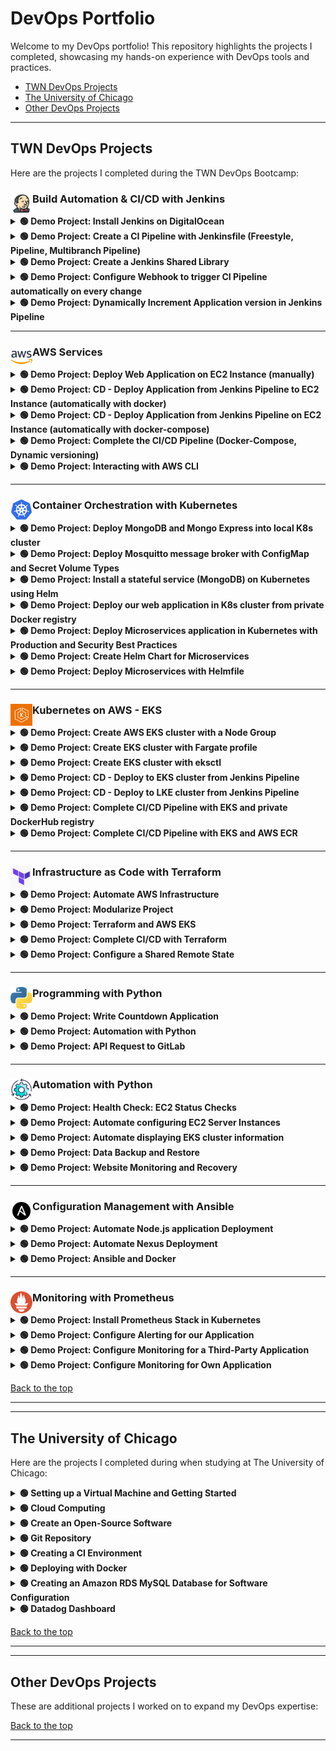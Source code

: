 # DevOps Portfolio

Welcome to my DevOps portfolio! This repository highlights the projects I completed, showcasing my hands-on experience with DevOps tools and practices.

- [TWN DevOps Projects](#twn-devops-projects)  
- [The University of Chicago](#the-university-of-chicago)  
- [Other DevOps Projects](#other-devops-projects)

---

## TWN DevOps Projects

Here are the projects I completed during the TWN DevOps Bootcamp:

### Build Automation & CI/CD with Jenkins <img src="./assets/twn-devops-projects/01-jenkins/jenkins-icon.png" alt="Project Tools" width="35" align="left" />


<details>
  <summary><strong> 🟢 Demo Project: Install Jenkins on DigitalOcean</strong></summary><br>

**Technologies Used**:
Jenkins, Docker, DigitalOcean, Linux <img src="./assets/twn-devops-projects/01-jenkins/project-tools-icons1.png" alt="Project Tools" width="200" align="right" />

**Project Description:**
- Create an Ubuntu server on DigitalOcean.
- Set up and run Jenkins as a Docker container.
- Initialize Jenkins and configure it for CI/CD.
For detailed **steps and processes** followed during the project, please refer to the attached [PDF](./assets/twn-devops-projects/01-jenkins/Demo_Project_Install_Jenkins_on_DigitalOcean.pdf) document.

---
</details>

<details>
  <summary><strong> 🟢 Demo Project: Create a CI Pipeline with Jenkinsfile (Freestyle, Pipeline, Multibranch Pipeline) </strong></summary><br>

**Technologies Used:**
Jenkins, Docker, Linux, Git, Java, Maven <img src="./assets/twn-devops-projects/01-jenkins/project-tools-icons2.png" alt="Project Tools" width="300" align="right" />

**Project Description:**
CI Pipeline for a Java Maven application to build and push to the repository:
- Install Build Tools (Maven, Node) in Jenkins
- Make Docker available on Jenkins server
- Create Jenkins credentials for a Git repository
- Create different Jenkins job types (Freestyle, Pipeline (with Jenkinsfile), Multibranch pipeline (with Jenkinsfile)) for the Java Maven project to:
  - Connect to the application’s Git repository
  - Build Jar
  - Build Docker Image
  - Push to a private DockerHub repository

Below is a visual representation of the pipeline:

![Pipeline](./assets/twn-devops-projects/01-jenkins/Pipeline_diagram.png)

For setup guidance, please refer to the attached [Setup Guide PDF](./assets/twn-devops-projects/01-jenkins/Setup_Guide_Demo_Project_Create_a_CI_Pipeline_with_Jenkinsfile.pdf).  

For detailed **steps and processes** followed during the project, please refer to the attached [PDF](./assets/twn-devops-projects/01-jenkins/Demo_Project_Create_a_CI_Pipeline_with_Jenkinsfile.pdf) document.

If you would like to explore the code for this project, please visit this [GitLab repository](https://gitlab.com/twn-devops-projects/jenkins/java-maven-app/-/tree/main?ref_type=heads).

---
</details>

<details>
  <summary><strong>🟢 Demo Project: Create a Jenkins Shared Library</strong></summary><br>

**Technologies Used**:  
Jenkins, Groovy, Docker, Git, Java, Maven <img src="./assets/twn-devops-projects/01-jenkins/project-tools-icons3.png" alt="Project Tools" width="300" align="right" />

**Project Description:**
- Create a separate Git repository for the Jenkins Shared Library project
- Create functions in the JSL to use in the Jenkins pipeline
- Integrate and use the JSL in Jenkins Pipeline (globally and for a specific project in Jenkinsfile)

For detailed **steps and processes** followed during the project, please refer to the attached [PDF](./assets/twn-devops-projects/01-jenkins/Demo_Project_Create_a_Jenkins_Shared_Library.pdf) document.

If you would like to explore the code for this project, please visit this [GitLab repository](https://gitlab.com/twn-devops-projects/jenkins/jenkins-shared-library).

---
</details>

<details>
  <summary><strong>🟢 Demo Project: Configure Webhook to trigger CI Pipeline automatically on every change</strong></summary><br>

**Technologies Used**:  
Jenkins, Docker, GitLab, Git, Java, Maven <img src="./assets/twn-devops-projects/01-jenkins/project-tools-icons4.png" alt="Project Tools" width="300" align="right" />

**Project Description:**
- Install GitLab Plugin in Jenkins
- Configure GitLab access token and connection to Jenkins in GitLab project settings
- Configure Jenkins to trigger the CI pipeline whenever a change is pushed to GitLab

For detailed **steps and processes** followed during the project, please refer to the attached [PDF](./assets/twn-devops-projects/01-jenkins/Demo_Project_Configure_Webhook_to_trigger_CI_Pipeline_automatically_on_every_change.pdf) document.

Note: There is no **GitLab repository** for this project since it focuses on setting up the Webhook.

---
</details>

<details>
  <summary><strong>🟢 Demo Project: Dynamically Increment Application version in Jenkins Pipeline</strong></summary><br>

**Technologies Used**:  
Jenkins, Docker, GitLab, Git, Java, Maven <img src="./assets/twn-devops-projects/01-jenkins/project-tools-icons4.png" alt="Project Tools" width="300" align="right" />

**Project Description:**
- Configure CI step: Increment patch version
- Configure CI step: Build Java application and clean old artifacts
- Configure CI step: Build image with dynamic Docker Image Tag
- Configure CI step: Push image to private DockerHub repository
- Configure CI step: Commit version update of Jenkins back to Git repository
- Configure Jenkins pipeline to avoid commit loop by not triggering on version bump commits

For detailed **steps and processes** followed during the project, please refer to the attached [PDF](./assets/twn-devops-projects/01-jenkins/Demo_Project_Dynamically_Increment_Application_version_in_Jenkins_Pipeline.pdf) document.

If you would like to explore the code for this project, please visit this [GitLab repository](https://gitlab.com/twn-devops-projects/jenkins/java-maven-app/-/tree/jenkins-jobs?ref_type=heads).

---
</details>

<!----------------------------------------------------------------------------------------------------------------------------->

---
### AWS Services <img src="./assets/twn-devops-projects/02-aws/aws-icon.png" alt="Project Tools" width="35" align="left" />

<details>
  <summary><strong>🟢 Demo Project: Deploy Web Application on EC2 Instance (manually)</strong></summary><br>

**Technologies Used**:  
AWS, Docker, Linux <img src="./assets/twn-devops-projects/02-aws/project-tools-icons1.png" alt="Project Tools" width="200" align="right" />

**Project Description:**
- Create and configure an EC2 Instance on AWS
- Install Docker on remote EC2 Instance
- Deploy Docker image from private Docker repository on EC2 Instance

For detailed **steps and processes** followed during the project, please refer to the attached [PDF](./assets/twn-devops-projects/02-aws/Demo_Project_Deploy_Web_Application_on_EC2_Instance_manually.pdf) document.

---
</details>

<details>
  <summary><strong>🟢 Demo Project: CD - Deploy Application from Jenkins Pipeline to EC2 Instance (automatically with docker)</strong></summary><br>

**Technologies Used**:  
AWS, Jenkins, Docker, Linux, Git, Java, Maven, Docker Hub <img src="./assets/twn-devops-projects/02-aws/project-tools-icons2.png" alt="Project Tools" width="400" align="right" />

**Project Description:**
- Prepare AWS EC2 Instance for deployment (Install Docker)
- Create SSH key credentials for EC2 server on Jenkins
- Extend the previous CI pipeline with deploy step to SSH into the remote EC2 instance and deploy newly built image from Jenkins server
- Configure security group on EC2 Instance to allow access to our web application

For detailed **steps and processes** followed during the project, please refer to the attached [PDF](./assets/twn-devops-projects/02-aws/Demo_Protect_CD_-_Deploy_Application_from_Jenkins_Pipeline_to_EC2_Instance_(automatically_with_docker).pdf) document.

If you would like to explore the code for this project, please visit this [GitLab repository](https://gitlab.com/twn-devops-projects/aws/java-maven-app/-/blob/feature/payment/Jenkinsfile?ref_type=heads).

---
</details>

<details>
  <summary><strong>🟢 Demo Project: CD - Deploy Application from Jenkins Pipeline on EC2 Instance (automatically with docker-compose)</strong></summary><br>

**Technologies Used**:  
AWS, Jenkins, Docker, Linux, Git, Java, Maven, Docker Hub <img src="./assets/twn-devops-projects/02-aws/project-tools-icons2.png" alt="Project Tools" width="400" align="right" />

**Project Description:**
- Install Docker Compose on AWS EC2 Instance
- Create `docker-compose.yml` file that deploys our web application image
- Configure Jenkins pipeline to deploy newly built image using Docker Compose on EC2 server
- Improvement: Extract multiple Linux commands that are executed on remote server into a separate shell script and execute the script from Jenkinsfile

For detailed **steps and processes** followed during the project, please refer to the attached [PDF](./assets/twn-devops-projects/02-aws/Demo_Project_CD_-_Deploy_Application_from_Jenkins_Pipeline_on_EC2_Instance_(automatically_with_docker-compose).pdf) document.

If you would like to explore the code for this project, please visit this [GitLab repository](https://gitlab.com/twn-devops-projects/aws/java-maven-app/-/tree/jenkins-jobs?ref_type=heads).

---
</details>

<details>
  <summary><strong>🟢 Demo Project: Complete the CI/CD Pipeline (Docker-Compose, Dynamic versioning)</strong></summary><br>

**Technologies Used**:  
AWS, Jenkins, Docker, Linux, Git, Java, Maven, Docker Hub <img src="./assets/twn-devops-projects/02-aws/project-tools-icons2.png" alt="Project Tools" width="400" align="right" />

**Project Description:**
- CI step: Increment version
- CI step: Build artifact for Java Maven application
- CI step: Build and push Docker image to Docker Hub
- CD step: Deploy new application version with Docker Compose
- CD step: Commit the version update

For detailed **steps and processes** followed during the project, please refer to the attached [PDF](./assets/twn-devops-projects/02-aws/Demo_Project_Complete_the_CICD_Pipeline_(Docker-Compose_Dynamic_versioning).pdf) document.

If you would like to explore the code for this project, please visit this [GitLab repository](https://gitlab.com/twn-devops-projects/aws/java-maven-app/-/tree/jenkins-jobs?ref_type=heads).

---
</details>

<details>
  <summary><strong>🟢 Demo Project: Interacting with AWS CLI</strong></summary><br>

**Technologies Used**:  
AWS, Linux <img src="./assets/twn-devops-projects/02-aws/project-tools-icons3.png" alt="Project Tools" width="150" align="right" />

**Project Description:**
- Install and configure AWS CLI tool to connect to our AWS account
- Create EC2 Instance using the AWS CLI with all necessary configurations like Security Group
- Create SSH key pair
- Create IAM resources like User, Group, Policy using the AWS CLI
- List and browse AWS resources using the AWS CLI

For detailed **steps and processes** followed during the project, please refer to the attached [PDF](./assets/twn-devops-projects/02-aws/Demo_Project_Interacting_with_AWS_CLI.pdf) document.

---
</details>

<!----------------------------------------------------------------------------------------------------------------------------->

---
### Container Orchestration with Kubernetes <img src="./assets/twn-devops-projects/03-kubernetes/kubernetes-icon.png" alt="Project Tools" width="35" align="left" />

<details>
  <summary><strong> 🟢 Demo Project: Deploy MongoDB and Mongo Express into local K8s cluster</strong></summary><br>

  **Technologies Used**:  
  Kubernetes, Docker, MongoDB, Mongo Express <img src="./assets/twn-devops-projects/03-kubernetes/project-tools-icons1.png" alt="Project Tools" width="200" align="right" />

  **Project Description:**
  - Setup local K8s cluster with Minikube
  - Deploy MongoDB and MongoExpress with configuration and credentials extracted into ConfigMap and Secret

  For detailed **steps and processes** followed during the project, please refer to the attached [PDF](./assets/twn-devops-projects/03-kubernetes/Demo_Project_Deploy_MongoDB_and_Mongo_Express_into_local_K8s_cluster.pdf) document.

  If you would like to explore the code for this project, please visit this [GitLab repository](https://gitlab.com/twn-devops-projects/kubernetes/demo-deploying-application).

---
</details>

<details>
  <summary><strong> 🟢 Demo Project: Deploy Mosquitto message broker with ConfigMap and Secret Volume Types</strong></summary><br>

  **Technologies Used**:  
  Kubernetes, Docker, Mosquitto <img src="./assets/twn-devops-projects/03-kubernetes/project-tools-icons2.png" alt="Project Tools" width="200" align="right" />

  **Project Description:**
  - Define configuration and passwords for Mosquitto message broker with ConfigMap and Secret Volume types

  For detailed **steps and processes** followed during the project, please refer to the attached [PDF](./assets/twn-devops-projects/03-kubernetes/Demo_Project_Deploy_Mosquitto_message_broker_with_ConfigMap_and_Secret_Volume_Types.pdf) document.

  If you would like to explore the code for this project, please visit this [GitLab repository](https://gitlab.com/twn-devops-projects/kubernetes/configmap-and-secret-volume-types).

---
</details>

<details>
  <summary><strong> 🟢 Demo Project: Install a stateful service (MongoDB) on Kubernetes using Helm</strong></summary><br>

  **Technologies Used**:  
  K8s, Helm, MongoDB, Mongo Express, Linode LKE, Linux <img src="./assets/twn-devops-projects/03-kubernetes/project-tools-icons3.png" alt="Project Tools" width="275" align="right" />

  **Project Description:**
  - Create a managed K8s cluster with Linode Kubernetes Engine
  - Deploy replicated MongoDB service in LKE cluster using a Helm chart
  - Configure data persistence for MongoDB with Linode’s cloud storage
  - Deploy UI client Mongo Express for MongoDB
  - Deploy and configure nginx ingress to access the UI application from browser

  For detailed **steps and processes** followed during the project, please refer to the attached [PDF](./assets/twn-devops-projects/03-kubernetes/Demo_Project_Install_a_stateful_(MongoDB)_on_Kubernetes_using_Helm.pdf) document.

  If you would like to explore the code for this project, please visit this [GitLab repository](https://gitlab.com/twn-devops-projects/kubernetes/helm-demo).

---
</details>

<details>
  <summary><strong> 🟢 Demo Project: Deploy our web application in K8s cluster from private Docker registry</strong></summary><br>

  **Technologies Used**:  
  Kubernetes, Helm, AWS ECR, Docker <img src="./assets/twn-devops-projects/03-kubernetes/project-tools-icons4.png" alt="Project Tools" width="275" align="right" />

  **Project Description:**
  - Create Secret for credentials for the private Docker registry
  - Configure the Docker registry secret in application Deployment component
  - Deploy web application image from our private Docker registry in K8s cluster

  For detailed **steps and processes** followed during the project, please refer to the attached [PDF](./assets/twn-devops-projects/03-kubernetes/Demo_Project_Deploy_our_web_application_in_K8s_cluster_from_private_Docker_registry.pdf) document.

  If you would like to explore the code for this project, please visit this [GitLab repository](https://gitlab.com/twn-devops-projects/kubernetes/deploying-images-from-private-docker-repo).

---
</details>

<details>
  <summary><strong> 🟢 Demo Project: Deploy Microservices application in Kubernetes with Production and Security Best Practices</strong></summary><br>

  **Technologies Used**:  
  Kubernetes, Redis, Linux, Linode LKE <img src="./assets/twn-devops-projects/03-kubernetes/project-tools-icons5.png" alt="Project Tools" width="250" align="right" />

  **Project Description:**
  - Create K8s manifests for Deployments and Services for all microservices of an online shop application
  - Deploy microservices to Linode’s managed Kubernetes cluster

  For detailed **steps and processes** followed during the project, please refer to the attached [PDF](./assets/twn-devops-projects/03-kubernetes/Demo_Project_Deploy_Microservices_application_in_Kubernetes_with_Production_Security_Best_Practices.pdf) document.

  If you would like to explore the code for this project, please visit this [GitLab repository](https://gitlab.com/twn-devops-projects/kubernetes/helm-chart-microservices).

---
</details>

<details>
  <summary><strong> 🟢 Demo Project: Create Helm Chart for Microservices</strong></summary><br>

  **Technologies Used**:  
  Kubernetes, Helm <img src="./assets/twn-devops-projects/03-kubernetes/project-tools-icons6.png" alt="Project Tools" width="150" align="right" />

  **Project Description:**
  - Create 1 shared Helm Chart for all microservices, to reuse common Deployment and Service configurations for the services

  For detailed **steps and processes** followed during the project, please refer to the attached [PDF](./assets/twn-devops-projects/03-kubernetes/Demo_Project_Create_Helm_Chart_for_Microservices.pdf) document.

  If you would like to explore the code for this project, please visit this [GitLab repository](https://gitlab.com/twn-devops-projects/kubernetes/helm-chart-microservices).

---
</details>

<details>
  <summary><strong> 🟢 Demo Project: Deploy Microservices with Helmfile</strong></summary><br>

  **Technologies Used**:  
  Kubernetes, Helm, Helmfile <img src="./assets/twn-devops-projects/03-kubernetes/project-tools-icons6.png" alt="Project Tools" width="150" align="right" />

  **Project Description:**
  - Deploy Microservices with Helm
  - Deploy Microservices with Helmfile

  For detailed **steps and processes** followed during the project, please refer to the attached [PDF](./assets/twn-devops-projects/03-kubernetes/Demo_Project_Deploy_Microservices_with_Helmfile.pdf) document.

  If you would like to explore the code for this project, please visit this [GitLab repository](https://gitlab.com/twn-devops-projects/kubernetes/helm-chart-microservices).

---
</details>

<!----------------------------------------------------------------------------------------------------------------------------->

---
### Kubernetes on AWS - EKS <img src="./assets/twn-devops-projects/04-eks/eks-icon.png" alt="Project Tools" width="35" align="left" />

<details>
  <summary><strong> 🟢 Demo Project: Create AWS EKS cluster with a Node Group</strong></summary><br>

  **Technologies Used**:
  Kubernetes, AWS EKS <img src="./assets/twn-devops-projects/04-eks/project-tools-icons1.png" alt="Project Tools" width="125" align="right" />

  **Project Description:**
  - Configure necessary IAM Roles
  - Create VPC with Cloudformation Template for Worker Nodes
  - Create EKS cluster (Control Plane Nodes)
  - Create Node Group for Worker Nodes and attach to EKS cluster
  - Configure Auto-Scaling of worker nodes
  - Deploy a sample application to EKS cluster

  For detailed **steps and processes** followed during the project, please refer to the attached [PDF](./assets/twn-devops-projects/04-eks/Demo_Project_Create_AWS_EKS_cluster_with_a_Node_Group.pdf) document.

---
</details>

<details>
  <summary><strong> 🟢 Demo Project: Create EKS cluster with Fargate profile</strong></summary><br>

  **Technologies Used**:
  Kubernetes, AWS EKS, AWS Fargate <img src="./assets/twn-devops-projects/04-eks/project-tools-icons2.png" alt="Project Tools" width="175" align="right" />

  **Project Description:**
  - Create Fargate IAM Role
  - Create Fargate Profile
  - Deploy an example application to EKS cluster using Fargate profile

  For detailed **steps and processes** followed during the project, please refer to the attached [PDF](./assets/twn-devops-projects/04-eks/Demo_Project_Create_EKS_cluster_with_Fargate_profile.pdf) document.

---
</details>

<details>
  <summary><strong> 🟢 Demo Project: Create EKS cluster with eksctl</strong></summary><br>

  **Technologies Used**:
  Kubernetes, AWS EKS, Eksctl, Linux <img src="./assets/twn-devops-projects/04-eks/project-tools-icons3.png" alt="Project Tools" width="225" align="right" />

  **Project Description:**
  - Create EKS cluster using eksctl tool that reduces the manual effort of creating an EKS cluster

  For detailed **steps and processes** followed during the project, please refer to the attached [PDF](./assets/twn-devops-projects/04-eks/Demo_Project_Create_EKS_cluster_with_eksctl.pdf) document.

---
</details>

<details>
  <summary><strong> 🟢 Demo Project: CD - Deploy to EKS cluster from Jenkins Pipeline</strong></summary><br>

  **Technologies Used**:
  Kubernetes, Jenkins, AWS EKS, Docker, Linux <img src="./assets/twn-devops-projects/04-eks/project-tools-icons4.png" alt="Project Tools" width="250" align="right" />

  **Project Description:**
  - Install kubectl and aws-iam-authenticator on a Jenkins server
  - Create kubeconfig file to connect to EKS cluster and add it on Jenkins server
  - Add AWS credentials on Jenkins for AWS account authentication
  - Extend and adjust Jenkinsfile of the previous CI/CD pipeline to configure connection to EKS cluster

  For detailed **steps and processes** followed during the project, please refer to the attached [PDF](./assets/twn-devops-projects/04-eks/Demo_Project_CD_-_Deploy_to_EKS_cluster_from_Jenkins_Pipeline.pdf) document.

  If you would like to explore the code for this project, please visit this [GitLab repository](https://gitlab.com/twn-devops-projects/eks/java-maven-app/-/tree/deploy-on-k8s?ref_type=heads).

---
</details>

<details>
  <summary><strong> 🟢 Demo Project: CD - Deploy to LKE cluster from Jenkins Pipeline</strong></summary><br>

  **Technologies Used**:
  Kubernetes, Jenkins, Linode LKE, Docker, Linux <img src="./assets/twn-devops-projects/04-eks/project-tools-icons5.png" alt="Project Tools" width="225" align="right" />

  **Project Description:**
  - Create K8s cluster on LKE
  - Install kubectl as Jenkins Plugin
  - Adjust Jenkinsfile to use Plugin and deploy to LKE cluster

  For detailed **steps and processes** followed during the project, please refer to the attached [PDF](./assets/twn-devops-projects/04-eks/Demo_Project_CD_-_Deploy_to_LKE_cluster_from_Jenkins_Pipeline.pdf) document.

  If you would like to explore the code for this project, please visit this [GitLab repository](https://gitlab.com/twn-devops-projects/eks/java-maven-app/-/tree/deploy-to-lke?ref_type=heads).

---
</details>

<details>
  <summary><strong> 🟢 Demo Project: Complete CI/CD Pipeline with EKS and private DockerHub registry</strong></summary><br>

  **Technologies Used**:
  Kubernetes, Jenkins, AWS EKS, Docker Hub, Java, Maven, Linux, Docker, Git <img src="./assets/twn-devops-projects/04-eks/project-tools-icons6.png" alt="Project Tools" width="450" align="right" />

  **Project Description:**
  - Write K8s manifest files for Deployment and Service configuration
  - Integrate deploy step in the CI/CD pipeline to deploy newly built application image from DockerHub private registry to the EKS cluster
  - So the complete CI/CD project we build has the following configuration:
    - CI step: Increment version
    - CI step: Build artifact for Java Maven application
    - CI step: Build and push Docker image to DockerHub
    - CD step: Deploy new application version to EKS cluster
    - CD step: Commit the version update

  For detailed **steps and processes** followed during the project, please refer to the attached [PDF](./assets/twn-devops-projects/04-eks/Demo_Project_Complete_CICD_Pipeline_with_EKS_and_private_DockerHub_registry.pdf) document.

  If you would like to explore the code for this project, please visit this [GitLab repository](https://gitlab.com/twn-devops-projects/eks/java-maven-app/-/tree/jenkins-jobs?ref_type=heads).

---
</details>

<details>
  <summary><strong> 🟢 Demo Project: Complete CI/CD Pipeline with EKS and AWS ECR</strong></summary><br>

  **Technologies Used**:
  Kubernetes, Jenkins, AWS EKS, AWS ECR, Java, Maven, Linux, Docker, Git <img src="./assets/twn-devops-projects/04-eks/project-tools-icons7.png" alt="Project Tools" width="450" align="right" />

  **Project Description:**
  - Create private AWS ECR Docker repository
  - Adjust Jenkinsfile to build and push Docker Image to AWS ECR
  - Integrate deploying to K8s cluster in the CI/CD pipeline from AWS ECR private registry
  - So the complete CI/CD project we build has the following configuration:
    - CI step: Increment version
    - CI step: Build artifact for Java Maven application
    - CI step: Build and push Docker image to AWS ECR
    - CD step: Deploy new application version to EKS cluster
    - CD step: Commit the version update

  For detailed **steps and processes** followed during the project, please refer to the attached [PDF](./assets/twn-devops-projects/04-eks/Demo_Project_Complete_CICD_Pipeline_with_EKS_and_AWS_ECR.pdf) document.

  If you would like to explore the code for this project, please visit this [GitLab repository](https://gitlab.com/twn-devops-projects/eks/java-maven-app/-/tree/jenkins-jobs-AWS?ref_type=heads).

---
</details>

<!----------------------------------------------------------------------------------------------------------------------------->

---
### Infrastructure as Code with Terraform <img src="./assets/twn-devops-projects/05-terraform/terraform-icon.png" alt="Project Tools" width="35" align="left" />

<details>
  <summary><strong>🟢 Demo Project: Automate AWS Infrastructure</strong></summary><br>

  **Technologies Used**:  
  Terraform, AWS, Docker, Linux, Git  
  <img src="twn-devops-projects/05-terraform/assets/project-tools-icons1.png" alt="Project Tools" width="275" align="right" />

  **Project Description:**
  - Create TF project to automate provisioning AWS Infrastructure and its components, such as: VPC, Subnet, Route Table, Internet Gateway, EC2, Security Group
  - Configure TF script to automate deploying Docker container to EC2 instance

  For detailed **steps and processes** followed during the project, please refer to the attached [PDF](twn-devops-projects/05-terraform/assets/Demo_Project_Automate_AWS_Infrastructure.pdf) document.

  GitLab Repositories:  
  - [EC2 + Components](https://gitlab.com/twn-devops-projects/terraform/terraform-learn/-/tree/feature/deploy-to-ec2-default-components?ref_type=heads)  
  - [Provisioners](https://gitlab.com/twn-devops-projects/terraform/terraform-learn/-/tree/feature/provisioners?ref_type=heads)

---
</details>

<details>
  <summary><strong>🟢 Demo Project: Modularize Project</strong></summary><br>

  **Technologies Used**:  
  Terraform, AWS, Docker, Linux, Git  
  <img src="twn-devops-projects/05-terraform/assets/project-tools-icons1.png" alt="Project Tools" width="275" align="right" />

  **Project Description:**
  - Divide Terraform resources into reusable modules

  For detailed **steps and processes** followed during the project, please refer to the attached [PDF](twn-devops-projects/05-terraform/assets/Demo_Project_Modularize_Project.pdf) document.

  GitLab Repository:  
  - [Modules](https://gitlab.com/twn-devops-projects/terraform/terraform-learn/-/tree/feature/modules?ref_type=heads)

---
</details>

<details>
  <summary><strong>🟢 Demo Project: Terraform and AWS EKS</strong></summary><br>

  **Technologies Used**:  
  Kubernetes, AWS EKS, Eksctl, Linux  
  <img src="twn-devops-projects/05-terraform/assets/project-tools-icons2.png" alt="Project Tools" width="325" align="right" />

  **Project Description:** 
  - Automate provisioning EKS cluster with Terraform

  For detailed **steps and processes** followed during the project, please refer to the attached [PDF](twn-devops-projects/05-terraform/assets/Demo_Project_Terraform_and_AWS_EKS.pdf) document.

  GitLab Repository:  
  - [EKS](https://gitlab.com/twn-devops-projects/terraform/terraform-learn/-/tree/feature/eks?ref_type=heads)

---
</details>

<details>
  <summary><strong>🟢 Demo Project: Complete CI/CD with Terraform</strong></summary><br>

  **Technologies Used**:  
  Terraform, Jenkins, Docker, AWS, Git, Java, Maven, Linux, Docker Hub  
  <img src="twn-devops-projects/05-terraform/assets/project-tools-icons3.png" alt="Project Tools" width="450" align="right" />

  **Project Description:**
  Integrate provisioning stage into complete CI/CD Pipeline to automate provisioning server instead of deploying to an existing server
  - Create SSH Key Pair
  - Install Terraform inside Jenkins container
  - Add Terraform configuration to application’s git repository
  - Adjust Jenkinsfile to add “provision” step to the CI/CD pipeline that provisions EC2 instance
  - So the complete CI/CD project we build has the following configuration:
    - CI step: Build artifact for Java Maven application  
    - CI step: Build and push Docker image to Docker Hub  
    - CD step: Automatically provision EC2 instance using TF  
    - CD step: Deploy new application version on the provisioned EC2 instance with Docker Compose

  For detailed **steps and processes** followed during the project, please refer to the attached [PDF](twn-devops-projects/05-terraform/assets/Demo_Project_Complete_CICD_with_Terraform.pdf) document.

  GitLab Repository:  
  - [CI/CD Project](https://gitlab.com/twn-devops-projects/terraform/java-maven-app/-/tree/jenkinsfile-sshagent?ref_type=heads)

---
</details>

<details>
  <summary><strong>🟢 Demo Project: Configure a Shared Remote State</strong></summary><br>

  **Technologies Used**:  
  Terraform, AWS S3  
  <img src="twn-devops-projects/05-terraform/assets/project-tools-icons4.png" alt="Project Tools" width="175" align="right" />

  **Project Description:** 
  - Configure Amazon S3 as remote storage for Terraform state

  For detailed **steps and processes** followed during the project, please refer to the attached [PDF](twn-devops-projects/05-terraform/assets/Demo_Project_Configure_a_Shared_Remote_State.pdf) document.

  GitLab Repository:  
  - [Remote State](https://gitlab.com/twn-devops-projects/terraform/java-maven-app/-/tree/jenkinsfile-sshagent?ref_type=heads)

---
</details>

<!----------------------------------------------------------------------------------------------------------------------------->

---
### Programming with Python <img src="./assets/twn-devops-projects/06-programming-with-python/python-icon.png" alt="Project Tools" width="35" align="left" />

<details>
  <summary><strong> 🟢 Demo Project: Write Countdown Application</strong></summary><br>

  **Technologies Used**:  
  Python, IntelliJ, Git  
  <img src="./assets/twn-devops-projects/06-programming-with-python/project-tools-icons1.png" alt="Project Tools" width="175" align="right" />

  **Project Description:**
  - Write an application that accepts a user input of a goal and a deadline (date). Print the remaining time until that deadline.

  For detailed **steps and processes** followed during the project, please refer to the attached [PDF](./assets/twn-devops-projects/06-programming-with-python/Demo_Project_Write_Countdown_Application.pdf) document.

  If you would like to explore the code for this project, please visit this [GitLab repository](https://gitlab.com/twn-devops-projects/programming-with-python/countdown-project).

---
</details>

<details>
  <summary><strong> 🟢 Demo Project: Automation with Python</strong></summary><br>

  **Technologies Used**:  
  Python, IntelliJ, Git  
  <img src="./assets/twn-devops-projects/06-programming-with-python/project-tools-icons1.png" alt="Project Tools" width="175" align="right" />

  **Project Description:**
  - Write an application that reads a spreadsheet file and processes and manipulates the spreadsheet.

  For detailed **steps and processes** followed during the project, please refer to the attached [PDF](./assets/twn-devops-projects/06-programming-with-python/Demo_Project_Automation_with_Python_(Spreadsheet).pdf) document.

  If you would like to explore the code for this project, please visit this [GitLab repository](https://gitlab.com/twn-devops-projects/programming-with-python/automation-inventory-project).

---
</details>

<details>
  <summary><strong> 🟢 Demo Project: API Request to GitLab</strong></summary><br>

  **Technologies Used**:  
  Python, GitLab, IntelliJ, Git  
  <img src="./assets/twn-devops-projects/06-programming-with-python/project-tools-icons2.png" alt="Project Tools" width="225" align="right" />

  **Project Description:**
  - Write an application that talks to an API of an external application (GitLab) and lists all the public GitLab repositories for a specified user.

  For detailed **steps and processes** followed during the project, please refer to the attached [PDF](./assets/twn-devops-projects/06-programming-with-python/Demo_Project_API_Request_to_GitLab.pdf) document.

  If you would like to explore the code for this project, please visit this [GitLab repository](https://gitlab.com/twn-devops-projects/programming-with-python/gitlab-api-request).

---
</details>


<!----------------------------------------------------------------------------------------------------------------------------->

---
### Automation with Python <img src="./assets/twn-devops-projects/07-automation-with-python/automation-icon.png" alt="Project Tools" width="35" align="left" />

<details>
  <summary><strong> 🟢 Demo Project: Health Check: EC2 Status Checks</strong></summary><br>

  **Technologies Used**:  
  Python, Boto3, AWS, Terraform  
  <img src="./assets/twn-devops-projects/07-automation-with-python/project-tools-icons1.png" alt="Project Tools" width="225" align="right" />

  **Project Description:**
  - Create EC2 Instances with Terraform.
  - Write a Python script that fetches statuses of EC2 Instances and prints to the console.
  - Extend the Python script to continuously check the status of EC2 Instances in a specific interval.

  For detailed **steps and processes** followed during the project, please refer to the attached [PDF](./assets/twn-devops-projects/07-automation-with-python/Demo_Project_Health_Check_EC2_Status_Checks.pdf) document.

  If you would like to explore the code for this project, please visit these...
  - [GitLab repository for terraform](https://gitlab.com/twn-devops-projects/automation-with-python/terraform)
  - [GitLab repository for ec2-status-checks](https://gitlab.com/twn-devops-projects/automation-with-python/automation-projects/-/blob/main/ec2-status-checks.py?ref_type=heads)

---
</details>

<details>
  <summary><strong> 🟢 Demo Project: Automate configuring EC2 Server Instances</strong></summary><br>

  **Technologies Used**:  
  Python, Boto3, AWS  
  <img src="./assets/twn-devops-projects/07-automation-with-python/project-tools-icons1.png" alt="Project Tools" width="225" align="right" />

  **Project Description:**
  - Write a Python script that automates adding environment tags to all EC2 Server instances.

  For detailed **steps and processes** followed during the project, please refer to the attached [PDF](./assets/twn-devops-projects/07-automation-with-python/Demo_Project_Automate_configuring_EC2_Server_Instances.pdf) document.

  If you would like to explore the code for this project, please visit this [GitLab repository](https://gitlab.com/twn-devops-projects/automation-with-python/automation-projects/-/blob/main/add-env-tags.py?ref_type=heads).

---
</details>

<details>
  <summary><strong> 🟢 Demo Project: Automate displaying EKS cluster information</strong></summary><br>

  **Technologies Used**:  
  Python, Boto3, AWS EKS  
  <img src="./assets/twn-devops-projects/07-automation-with-python/project-tools-icons2.png" alt="Project Tools" width="225" align="right" />

  **Project Description:**
  - Write a Python script that fetches and displays EKS cluster status and information.

  For detailed **steps and processes** followed during the project, please refer to the attached [PDF](./assets/twn-devops-projects/07-automation-with-python/Demo_Project_Automate_displaying_EKS_cluster_information.pdf) document.

  If you would like to explore the code for this project, please visit this [GitLab repository](https://gitlab.com/twn-devops-projects/automation-with-python/automation-projects/-/blob/main/eks-status-checks.py?ref_type=heads).

---
</details>

<details>
  <summary><strong> 🟢 Demo Project: Data Backup and Restore</strong></summary><br>

  **Technologies Used**:  
  Python, Boto3, AWS  
  <img src="./assets/twn-devops-projects/07-automation-with-python/project-tools-icons3.png" alt="Project Tools" width="200" align="right" />

  **Project Description:**
  - Write a Python script that automates creating backups for EC2 Volumes.
  - Write a Python script that cleans up old EC2 Volume snapshots.
  - Write a Python script that restores EC2 Volumes.

  For detailed **steps and processes** followed during the project, please refer to the attached [PDF](./assets/twn-devops-projects/07-automation-with-python/Demo_Project_Data_Backup_and_Restore.pdf) document.

  If you would like to explore the code for this project, please visit these...
  - [GitLab repository for volume-backups](https://gitlab.com/twn-devops-projects/automation-with-python/automation-projects/-/blob/main/volume-backups.py?ref_type=heads)
  - [GitLab repository for cleanup-snapshots](https://gitlab.com/twn-devops-projects/automation-with-python/automation-projects/-/blob/main/cleanup-snapshots.py?ref_type=heads)
  - [GitLab repository for restore-volume](https://gitlab.com/twn-devops-projects/automation-with-python/automation-projects/-/blob/main/restore-volume.py?ref_type=heads)

---
</details>

<details>
  <summary><strong> 🟢 Demo Project: Website Monitoring and Recovery</strong></summary><br>

  **Technologies Used**:  
  Python, Linode, Docker, Linux  
  <img src="./assets/twn-devops-projects/07-automation-with-python/project-tools-icons4.png" alt="Project Tools" width="225" align="right" />

  **Project Description:**
  - Create a server on a cloud platform.
  - Install Docker and run a Docker container on the remote server.
  - Write a Python script that monitors the website by accessing it and validating the HTTP response.
  - Write a Python script that sends an email notification when website is down.
  - Write a Python script that automatically restarts the application & server when the application is down.

  For detailed **steps and processes** followed during the project, please refer to the attached [PDF](./assets/twn-devops-projects/07-automation-with-python/Demo_Project_Website_Monitoring_and_Recovery.pdf) document.

  If you would like to explore the code for this project, please visit this [GitLab repository](https://gitlab.com/twn-devops-projects/automation-with-python/automation-projects/-/blob/main/monitor-website.py?ref_type=heads).

---
</details>

<!----------------------------------------------------------------------------------------------------------------------------->

---
### Configuration Management with Ansible <img src="./assets/twn-devops-projects/08-ansible/ansible-icon.png" alt="Project Tools" width="35" align="left" />

<details>
  <summary><strong>🟢 Demo Project: Automate Node.js application Deployment</strong></summary><br>

  **Technologies Used**:
  Ansible, Node.js, DigitalOcean, Linux <img src="./twn-devops-projects/08-ansible/assets/project-tools-icons1.png" alt="Project Tools" width="200" align="right" />

  **Project Description:**
  - Create Server on DigitalOcean
- Write Ansible Playbook that installs necessary technologies, creates Linux user for an application and deploys a NodeJS application with that user
  For detailed **steps and processes** followed during the project, please refer to the attached [PDF](./twn-devops-projects/08-ansible/assets/Demo_Project_Automate_Node.js_application_deployment.pdf) document.

  If you would like to explore the code for this project, please visit these...
  - [GitLab repository for terraform](https://gitlab.com/twn-devops-projects/ansible/terraform-learn/-/tree/feature/deploy-to-ec2-default-components?ref_type=heads)
  - [GitLab repository for deploying Node JS application](https://gitlab.com/twn-devops-projects/ansible/ansible-projects/-/blob/main/deploy-node.yaml?ref_type=heads)
  - [GitLab repository for Ansible Variables](https://gitlab.com/twn-devops-projects/ansible/ansible-projects/-/tree/feature/variables?ref_type=heads)
---
</details>

<details>
  <summary><strong>🟢 Demo Project: Automate Nexus Deployment</strong></summary><br>

  **Technologies Used**:
  Ansible, Nexus, DigitalOcean, Java, Linux <img src="./twn-devops-projects/08-ansible/assets/project-tools-icons2.png" alt="Project Tools" width="200" align="right" />

  **Project Description:**
  - Create Server on DigitalOcean
- Write Ansible Playbook that creates Linux user for Nexus, configure server, installs and deploys Nexus and verifies that it is running successfully
  For detailed **steps and processes** followed during the project, please refer to the attached [PDF](./twn-devops-projects/08-ansible/assets/Demo_Project_Automate_Nexus_Deployment.pdf) document.

  If you would like to explore the code for this project, please visit these...
  - [GitLab repository](https://gitlab.com/twn-devops-projects/ansible/ansible-projects/-/blob/main/deploy-nexus.yaml?ref_type=heads)
---
</details>

<details>
  <summary><strong>🟢 Demo Project: Ansible and Docker</strong></summary><br>

  **Technologies Used**:
  Ansible, AWS, Docker, Terraform, Linux <img src="./twn-devops-projects/08-ansible/assets/project-tools-icons3.png" alt="Project Tools" width="200" align="right" />

  **Project Description:**
  - Create AWS EC2 Instance with Terraform
- Write Ansible Playbook that installs necessary technologies like Docker and Docker Compose, copies docker-compose file to the server and starts the Docker containers configured inside the dockercompose file
  For detailed **steps and processes** followed during the project, please refer to the attached [PDF](./twn-devops-projects/08-ansible/assets/Demo_Project_Ansible_and_Docker.pdf) document.

  If you would like to explore the code for this project, please visit these...
  - [GitLab repository for terraform](https://gitlab.com/twn-devops-projects/ansible/terraform-learn/-/tree/feature/deploy-to-ec2-default-components?ref_type=heads)
  - [GitLab repository for the project](https://gitlab.com/twn-devops-projects/ansible/ansible-projects/-/blob/main/deploy-docker-ec2-user.yaml?ref_type=heads)
  - [GitLab repository for MySQL](https://gitlab.com/twn-devops-projects/ansible/bootcamp-java-mysql-project)
---
</details>

<!----------------------------------------------------------------------------------------------------------------------------->

---
### Monitoring with Prometheus <img src="./assets/twn-devops-projects/09-prometheus/prometheus-icon.png" alt="Project Tools" width="35" align="left" />

<details>
  <summary><strong> 🟢 Demo Project: Install Prometheus Stack in Kubernetes</strong></summary><br>

  **Technologies Used**:  
  Prometheus, Kubernetes, Helm, AWS EKS, eksctl, Grafana, Linux  
  <img src="./assets/twn-devops-projects/09-prometheus/project-tools-icons1.png" alt="Project Tools" width="325" align="right" />

  **Project Description:**  
  - Setup EKS cluster using eksctl  
  - Deploy Prometheus, Alert Manager and Grafana in cluster as part of the Prometheus Operator using Helm chart  

  For detailed **steps and processes** followed during the project, please refer to the attached [PDF](./assets/twn-devops-projects/09-prometheus/Demo_Project_Install_Prometheus_Stack_in_Kubernetes.pdf) document.

  If you would like to explore the code for this project, please visit this [GitLab repository](https://gitlab.com/twn-devops-projects/prometheus/monitoring).

---
</details>

<details>
  <summary><strong> 🟢 Demo Project: Configure Alerting for our Application</strong></summary><br>

  **Technologies Used**:  
  Prometheus, Kubernetes, Linux  
  <img src="./assets/twn-devops-projects/09-prometheus/project-tools-icons2.png" alt="Project Tools" width="150" align="right" />

  **Project Description:**  
  Configure our Monitoring Stack to notify us whenever CPU usage > 50% or Pod cannot start  
  - Configure Alert Rules in Prometheus Server  
  - Configure Alertmanager with Email Receiver  

  For detailed **steps and processes** followed during the project, please refer to the attached [PDF](./assets/twn-devops-projects/09-prometheus/Demo_Project_Configure_Alerting_for_our_Application.pdf) document.

  If you would like to explore the code for this project, please visit this [GitLab repository](https://gitlab.com/twn-devops-projects/prometheus/monitoring).

---
</details>

<details>
  <summary><strong> 🟢 Demo Project: Configure Monitoring for a Third-Party Application</strong></summary><br>

  **Technologies Used**:  
  Prometheus, Kubernetes, Redis, Helm, Grafana  
  <img src="./assets/twn-devops-projects/09-prometheus/project-tools-icons3.png" alt="Project Tools" width="250" align="right" />

  **Project Description:**  
  Monitor Redis by using Prometheus Exporter  
  - Deploy Redis service in our cluster  
  - Deploy Redis exporter using Helm Chart  
  - Configure Alert Rules (when Redis is down or has too many connections)  
  - Import Grafana Dashboard for Redis to visualize monitoring data in Grafana  

  For detailed **steps and processes** followed during the project, please refer to the attached [PDF](./assets/twn-devops-projects/09-prometheus/Demo_Project_Configure_Monitoring_for_a_Third-Party_Application.pdf) document.

  If you would like to explore the code for this project, please visit this [GitLab repository](https://gitlab.com/twn-devops-projects/prometheus/monitoring).

---
</details>

<details>
  <summary><strong> 🟢 Demo Project: Configure Monitoring for Own Application</strong></summary><br>

  **Technologies Used**:  
  Prometheus, Kubernetes, Node.js, Grafana, Docker, Docker Hub  
  <img src="./assets/twn-devops-projects/09-prometheus/project-tools-icons4.png" alt="Project Tools" width="325" align="right" />

  **Project Description:**  
  - Configure our NodeJS application to collect and expose Metrics with Prometheus Client Library  
  - Deploy the NodeJS application, which has a metrics endpoint configured, into Kubernetes cluster  
  - Configure Prometheus to scrape this exposed metrics and visualize it in Grafana Dashboard  

  For detailed **steps and processes** followed during the project, please refer to the attached [PDF](./assets/twn-devops-projects/09-prometheus/Demo_Project_Configure_Monitoring_for_Own_Application.pdf) document.

  If you would like to explore the code for this project, please visit this [GitLab repository](https://gitlab.com/twn-devops-projects/prometheus/nodejs-app-monitoring).

---
</details>

<!----------------------------------------------------------------------------------------------------------------------------->


[Back to the top](#devops-portfolio)

---
---
## The University of Chicago

Here are the projects I completed during when studying at The University of Chicago:


<details>
  <summary><strong> 🟢 Setting up a Virtual Machine and Getting Started</strong></summary><br>

  **Technologies Used:**
  VMware Workstation Pro, Ubuntu 24.04 LTS, Python 3.8, Jupyter Notebook

  **Project Description:**
  - Installed and configured VMware Workstation Pro
  - Created a virtual machine with Ubuntu 24.04 LTS
  - Installed Python 3.8 and set it as the default interpreter
  - Installed Jupyter Notebook and tested its local usage
  - Configured Jupyter Notebook for remote access
  - Ensured network access for Jupyter and verified through browser

  For detailed **steps and processes** followed during the project, please refer to the attached [PDF](./assets/the-university-of-chicago/Assignment_1_Setting_up_a_Virtual_Machine_and_Getting_Started.pdf) document.

  ---
</details>

<details>
  <summary><strong> 🟢 Cloud Computing</strong></summary><br>

  **Technologies Used:**
  AWS EC2, Ubuntu Server 20.04 LTS, React, Node.js / npm, Jupyter Notebook, Shell scripting, Python, Crontab

  **Project Description:**
  - Deployed a React-based video game browser app on an AWS EC2 Ubuntu instance
  - Wrote a build script to automate software installation and launch
  - Created and ran a Python script to simulate process load
  - Monitored process count using cron jobs and logged results
  - Installed Jupyter Notebook on EC2 and accessed it using Elastic IP
  - Managed system tasks using Linux CLI and basic automation.

For detailed **steps and processes** followed during the project, please refer to the attached [PDF](./assets/the-university-of-chicago/Assignment_2_Cloud_Computing.pdf) document.

---
</details>

<details>
  <summary><strong> 🟢 Create an Open-Source Software</strong></summary><br>

  **Technologies Used:**
  React, npm, Git, Makefile, Shell scripting, serve (Node.js package)

  **Project Description:**
  - Cloned an open-source React app from GitHub
  - Wrote a Makefile to automate dependency installation and building process
  - Created a shell script to orchestrate build and deployment steps
  - Used serve to host the built app locally on port 3000
  - Validated the app by accessing it via the browser
  - Demonstrated automation using Makefile and shell scripting tools

For detailed **steps and processes** followed during the project, please refer to the attached [PDF](./assets/the-university-of-chicago/Assignment_3_Create_an_Open-Source_Software.pdf) document.

---
</details>

<details>
  <summary><strong> 🟢 Git Repository</strong></summary><br>

  **Technologies Used:**
  Git, GitHub, SSH

  **Project Description:**
  - Created and cloned a GitHub repository using SSH
  - Set up main as the default branch
  - Created a new feature branch
  - Modified a file and committed changes on the feature branch
  - Pushed the feature branch to GitHub
  - Verified both main and feature1 branches exist in the GitHub repository

For detailed **steps and processes** followed during the project, please refer to the attached [PDF](./assets/the-university-of-chicago/Assignment_4_Git_Repository.pdf) document.

---
</details>

<details>
  <summary><strong> 🟢 Creating a CI Environment</strong></summary><br>

  **Technologies Used:**
  CircleCI, GitHub, Node.js, Makefile, Jest (unit testing)

  **Project Description:**
  - Set up CircleCI to automate build, test, and deployment
  - Integrated GitHub with CircleCI to trigger pipelines on push
  - Created .circleci/config.yml to define CI workflow
  - Built project and ran unit tests via a Makefile
  - Stored test results and deployment artifacts automatically
  - Configured CI to deploy builds to a timestamped directory on every commit.

For detailed **steps and processes** followed during the project, please refer to the attached [PDF](./assets/the-university-of-chicago/Assignment_5_Creating_a_CI_Environment.pdf) document.

---
</details>


<details>
  <summary><strong> 🟢 Deploying with Docker</strong></summary><br>

  **Technologies Used:**
  Docker, React, DockerHub, AWS EC2

  **Project Description:**
  - Created a Dockerfile for a React application
  - Built a Docker image and pushed it to DockerHub
  - Installed Docker on an AWS EC2 instance
  - Pulled and ran the Docker image on EC2, exposing it via a port
  - Verified deployment through a browser using EC2 public IP
  - Learned container stop/start operations.

For detailed **steps and processes** followed during the project, please refer to the attached [PDF](./assets/the-university-of-chicago/Assignment_6_Deploying_with_Docker.pdf) document.

---
</details>

<details>
  <summary><strong> 🟢 Creating an Amazon RDS MySQL Database for Software Configuration</strong></summary><br>

  **Technologies Used:**
  Amazon RDS, MySQL, AWS EC2, SQL

  **Project Description:**
  - Created an RDS MySQL instance on AWS
  - Installed MySQL client on EC2 and connected to the RDS database
  - Created a new database and two tables: upcoming_games and search_results
  - Inserted sample game data and query logs
  - Verified data via SQL queries from EC2

For detailed **steps and processes** followed during the project, please refer to the attached [PDF](./assets/the-university-of-chicago/Assignment_7_Creating_an_Amazon_RDS_MySQL_Database_for_Software_Configuration.pdf) document.

---
</details>

<details>
  <summary><strong> 🟢 Datadog Dashboard</strong></summary><br>

  **Technologies Used:**
  Datadog, MySQL, Ubuntu

  **Project Description:**
- Installed and configured the Datadog Agent on Ubuntu
- Set up MySQL and created a database to log queries
- Integrated MySQL with Datadog to collect metrics
- Created a custom dashboard to monitor system and MySQL metrics
- Simulated load using a script and observed impact on system performance
- Verified monitoring with query counts and visual widgets in Datadog

For detailed **steps and processes** followed during the project, please refer to the attached [PDF](./assets/the-university-of-chicago/Assignment_8_Datadog_Dashboard.pdf) document.

---
</details>

[Back to the top](#devops-portfolio)

---
---

## Other DevOps Projects

These are additional projects I worked on to expand my DevOps expertise:


[Back to the top](#devops-portfolio)

---
